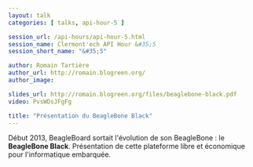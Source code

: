 ```yaml
---
layout: talk
categories: [ talks, api-hour-5 ]

session_url: /api-hours/api-hour-5.html
session_name: Clermont'ech API Hour &#35;5
session_short_name: "&#35;5"

author: Romain Tartière
author_url: http://romain.blogreen.org/
author_image:

slides_url: http://romain.blogreen.org/files/beaglebone-black.pdf
video: PvsWDsJFgFg

title: "Présentation du BeagleBone Black"
---
```


Début 2013, BeagleBoard sortait l'évolution de son BeagleBone : le **BeagleBone
Black**. Présentation de cette plateforme libre et économique pour
l'informatique embarquée.

